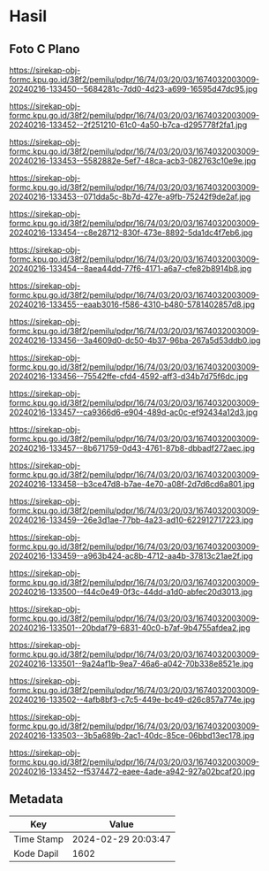 # Hasil

## Foto C Plano

https://sirekap-obj-formc.kpu.go.id/38f2/pemilu/pdpr/16/74/03/20/03/1674032003009-20240216-133450--5684281c-7dd0-4d23-a699-16595d47dc95.jpg

https://sirekap-obj-formc.kpu.go.id/38f2/pemilu/pdpr/16/74/03/20/03/1674032003009-20240216-133452--2f251210-61c0-4a50-b7ca-d295778f2fa1.jpg

https://sirekap-obj-formc.kpu.go.id/38f2/pemilu/pdpr/16/74/03/20/03/1674032003009-20240216-133453--5582882e-5ef7-48ca-acb3-082763c10e9e.jpg

https://sirekap-obj-formc.kpu.go.id/38f2/pemilu/pdpr/16/74/03/20/03/1674032003009-20240216-133453--071dda5c-8b7d-427e-a9fb-75242f9de2af.jpg

https://sirekap-obj-formc.kpu.go.id/38f2/pemilu/pdpr/16/74/03/20/03/1674032003009-20240216-133454--c8e28712-830f-473e-8892-5da1dc4f7eb6.jpg

https://sirekap-obj-formc.kpu.go.id/38f2/pemilu/pdpr/16/74/03/20/03/1674032003009-20240216-133454--8aea44dd-77f6-4171-a6a7-cfe82b8914b8.jpg

https://sirekap-obj-formc.kpu.go.id/38f2/pemilu/pdpr/16/74/03/20/03/1674032003009-20240216-133455--eaab3016-f586-4310-b480-5781402857d8.jpg

https://sirekap-obj-formc.kpu.go.id/38f2/pemilu/pdpr/16/74/03/20/03/1674032003009-20240216-133456--3a4609d0-dc50-4b37-96ba-267a5d53ddb0.jpg

https://sirekap-obj-formc.kpu.go.id/38f2/pemilu/pdpr/16/74/03/20/03/1674032003009-20240216-133456--75542ffe-cfd4-4592-aff3-d34b7d75f6dc.jpg

https://sirekap-obj-formc.kpu.go.id/38f2/pemilu/pdpr/16/74/03/20/03/1674032003009-20240216-133457--ca9366d6-e904-489d-ac0c-ef92434a12d3.jpg

https://sirekap-obj-formc.kpu.go.id/38f2/pemilu/pdpr/16/74/03/20/03/1674032003009-20240216-133457--8b671759-0d43-4761-87b8-dbbadf272aec.jpg

https://sirekap-obj-formc.kpu.go.id/38f2/pemilu/pdpr/16/74/03/20/03/1674032003009-20240216-133458--b3ce47d8-b7ae-4e70-a08f-2d7d6cd6a801.jpg

https://sirekap-obj-formc.kpu.go.id/38f2/pemilu/pdpr/16/74/03/20/03/1674032003009-20240216-133459--26e3d1ae-77bb-4a23-ad10-622912717223.jpg

https://sirekap-obj-formc.kpu.go.id/38f2/pemilu/pdpr/16/74/03/20/03/1674032003009-20240216-133459--a963b424-ac8b-4712-aa4b-37813c21ae2f.jpg

https://sirekap-obj-formc.kpu.go.id/38f2/pemilu/pdpr/16/74/03/20/03/1674032003009-20240216-133500--f44c0e49-0f3c-44dd-a1d0-abfec20d3013.jpg

https://sirekap-obj-formc.kpu.go.id/38f2/pemilu/pdpr/16/74/03/20/03/1674032003009-20240216-133501--20bdaf79-6831-40c0-b7af-9b4755afdea2.jpg

https://sirekap-obj-formc.kpu.go.id/38f2/pemilu/pdpr/16/74/03/20/03/1674032003009-20240216-133501--9a24af1b-9ea7-46a6-a042-70b338e8521e.jpg

https://sirekap-obj-formc.kpu.go.id/38f2/pemilu/pdpr/16/74/03/20/03/1674032003009-20240216-133502--4afb8bf3-c7c5-449e-bc49-d26c857a774e.jpg

https://sirekap-obj-formc.kpu.go.id/38f2/pemilu/pdpr/16/74/03/20/03/1674032003009-20240216-133503--3b5a689b-2ac1-40dc-85ce-06bbd13ec178.jpg

https://sirekap-obj-formc.kpu.go.id/38f2/pemilu/pdpr/16/74/03/20/03/1674032003009-20240216-133452--f5374472-eaee-4ade-a942-927a02bcaf20.jpg


## Metadata

| Key        | Value               |
| ---------- | ------------------- |
| Time Stamp | 2024-02-29 20:03:47 |
| Kode Dapil | 1602                |



